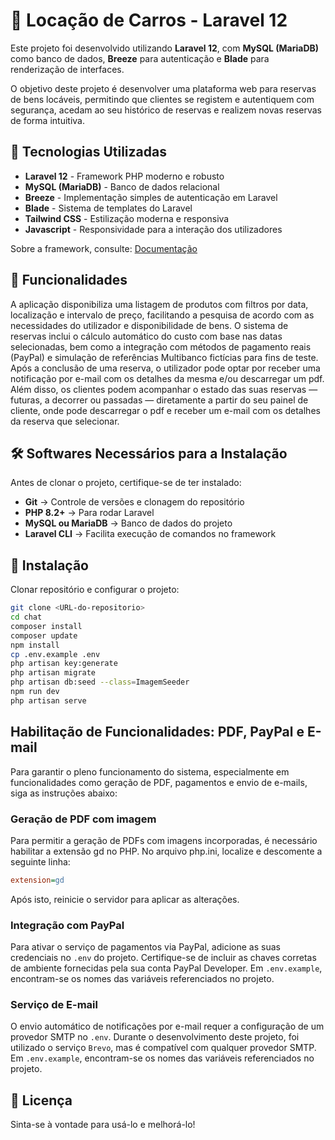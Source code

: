 # 💬 Locação de Carros - Laravel 12
Este projeto foi desenvolvido utilizando **Laravel 12**, com **MySQL (MariaDB)** como banco de dados, **Breeze** para autenticação e **Blade** para renderização de interfaces. 

O objetivo deste projeto é desenvolver uma plataforma web para reservas de bens locáveis, permitindo que clientes se registem e autentiquem com segurança, acedam ao seu histórico de reservas e realizem novas reservas de forma intuitiva. 

## 🚀 Tecnologias Utilizadas
- **Laravel 12** - Framework PHP moderno e robusto
- **MySQL (MariaDB)** - Banco de dados relacional
- **Breeze** - Implementação simples de autenticação em Laravel
- **Blade** - Sistema de templates do Laravel
- **Tailwind CSS** - Estilização moderna e responsiva
- **Javascript** - Responsividade para a interação dos utilizadores

Sobre a framework, consulte: [Documentação](https://laravel.com/docs/)

## 🎯 Funcionalidades
A aplicação disponibiliza uma listagem de produtos com filtros por data, localização e intervalo de preço, facilitando a pesquisa de acordo com as necessidades do utilizador e disponibilidade de bens. O sistema de reservas inclui o cálculo automático do custo com base nas datas selecionadas, bem como a integração com métodos de pagamento reais (PayPal) e simulação de referências Multibanco fictícias para fins de teste. Após a conclusão de uma reserva, o utilizador pode optar por receber uma notificação por e-mail com os detalhes da mesma e/ou descarregar um pdf. Além disso, os clientes podem acompanhar o estado das suas reservas — futuras, a decorrer ou passadas — diretamente a partir do seu painel de cliente, onde pode descarregar o pdf e receber um e-mail com os detalhes da reserva que selecionar.

## 🛠 Softwares Necessários para a Instalação
Antes de clonar o projeto, certifique-se de ter instalado:
- **Git** → Controle de versões e clonagem do repositório  
- **PHP 8.2+** → Para rodar Laravel  
- **MySQL ou MariaDB** → Banco de dados do projeto  
- **Laravel CLI** → Facilita execução de comandos no framework  

## 🔧 Instalação
Clonar repositório e configurar o projeto:
```bash
git clone <URL-do-repositorio>
cd chat
composer install
composer update
npm install
cp .env.example .env
php artisan key:generate
php artisan migrate
php artisan db:seed --class=ImagemSeeder
npm run dev
php artisan serve
```

## Habilitação de Funcionalidades: PDF, PayPal e E-mail
Para garantir o pleno funcionamento do sistema, especialmente em funcionalidades como geração de PDF, pagamentos e envio de e-mails, siga as instruções abaixo:

### Geração de PDF com imagem
Para permitir a geração de PDFs com imagens incorporadas, é necessário habilitar a extensão gd no PHP.
No arquivo php.ini, localize e descomente a seguinte linha:
```ini
extension=gd
```
Após isto, reinicie o servidor para aplicar as alterações.

### Integração com PayPal
Para ativar o serviço de pagamentos via PayPal, adicione as suas credenciais no `.env` do projeto.
Certifique-se de incluir as chaves corretas de ambiente fornecidas pela sua conta PayPal Developer.
Em `.env.example`, encontram-se os nomes das variáveis referenciados no projeto.

### Serviço de E-mail
O envio automático de notificações por e-mail requer a configuração de um provedor SMTP no `.env`.
Durante o desenvolvimento deste projeto, foi utilizado o serviço `Brevo`, mas é compatível com qualquer provedor SMTP.
Em `.env.example`, encontram-se os nomes das variáveis referenciados no projeto.

## 📄 Licença
Sinta-se à vontade para usá-lo e melhorá-lo!



